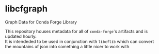 # libcfgraph

Graph Data for Conda Forge Library

This repository houses metadata for all of `conda-forge`'s artifacts and is updated hourly.  
It is intendeded to be used in conjunction with `libcflib` which can convert the mountains 
of json into something a little nicer to work with
